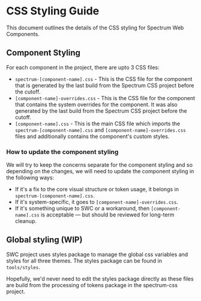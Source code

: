 # CSS Styling Guide

This document outlines the details of the CSS styling for Spectrum Web Components.

## Component Styling

For each component in the project, there are upto 3 CSS files:

-   `spectrum-[component-name].css` - This is the CSS file for the component that is generated by the last build from the Spectrum CSS project before the cutoff.
-   `[component-name]-overrides.css` - This is the CSS file for the component that contains the system overrides for the component. It was also generated by the last build from the Spectrum CSS project before the cutoff.
-   `[component-name].css` - This is the main CSS file which imports the `spectrum-[component-name].css` and `[component-name]-overrides.css` files and additionally contains the component's custom styles.

### How to update the component styling

We will try to keep the concerns separate for the component styling and so depending on the changes, we will need to update the component styling in the following ways:

-   If it's a fix to the core visual structure or token usage, it belongs in `spectrum-[component-name].css`.
-   If it's system-specific, it goes to `[component-name]-overrides.css`.
-   If it's something unique to SWC or a workaround, then `[component-name].css` is acceptable — but should be reviewed for long-term cleanup.

## Global styling (WIP)

SWC project uses styles package to manage the global css variables and styles for all three themes. The styles package can be found in `tools/styles`.

Hopefully, we'd never need to edit the styles package directly as these files are build from the processing of tokens package in the spectrum-css project.
